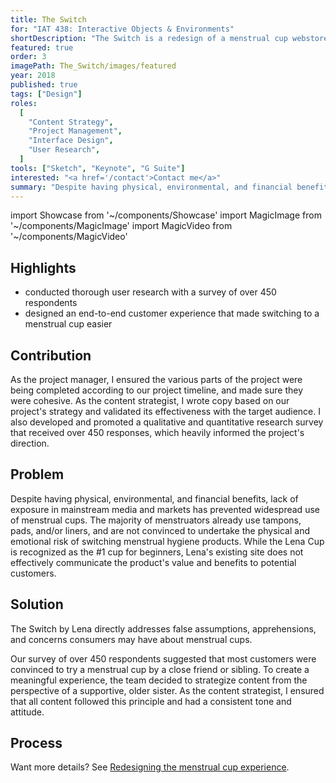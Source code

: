 ```yaml
---
title: The Switch
for: "IAT 438: Interactive Objects & Environments"
shortDescription: "The Switch is a redesign of a menstrual cup webstore that addresses the apprehensions of potential customers."
featured: true
order: 3
imagePath: The_Switch/images/featured
year: 2018
published: true
tags: ["Design"]
roles:
  [
    "Content Strategy",
    "Project Management",
    "Interface Design",
    "User Research",
  ]
tools: ["Sketch", "Keynote", "G Suite"]
interested: "<a href='/contact'>Contact me</a>"
summary: "Despite having physical, environmental, and financial benefits, lack of exposure in mainstream media and markets has prevented the widespread use of menstrual cups. The Switch is a digital experience designed for <a href='https://lenacup.com/' target='_blank'>Lena's website</a> that aims to help guide potential customers through making 'the switch' from traditional menstrual products to the Lena cup."
---
```


import Showcase from '~/components/Showcase'
import MagicImage from '~/components/MagicImage'
import MagicVideo from '~/components/MagicVideo'

## Highlights

- conducted thorough user research with a survey of over 450 respondents
- designed an end-to-end customer experience that made switching to a menstrual cup easier

## Contribution

As the project manager, I ensured the various parts of the project were being completed according to our project timeline, and made sure they were cohesive. As the content strategist, I wrote copy based on our project's strategy and validated its effectiveness with the target audience. I also developed and promoted a qualitative and quantitative research survey that received over 450 responses, which heavily informed the project's direction.

<Showcase
  path="The_Switch/videos/walkthrough"
  type="video"
  source="cloudinary"
  content="The Switch is comprised of five steps which answer major questions about menstrual cups, to reduce frictions within the customer journey. Content above the fold is concise to ease visitors in, with further details provided below."
/>

## Problem

Despite having physical, environmental, and financial benefits, lack of exposure in mainstream media and markets has prevented widespread use of menstrual cups. The majority of menstruators already use tampons, pads, and/or liners, and are not convinced to undertake the physical and emotional risk of switching menstrual hygiene products. While the Lena Cup is recognized as the #1 cup for beginners, Lena's existing site does not effectively communicate the product's value and benefits to potential customers.

<MagicVideo source="vimeo" path="301757528" />

## Solution

The Switch by Lena directly addresses false assumptions, apprehensions, and concerns consumers may have about menstrual cups.

<Showcase
  path="The_Switch/videos/landing"
  type="video"
  source="cloudinary"
  content="Leveraging the brand's #1 status and encouraging visitor engagement, The Switch acts as a hero element on Lena's landing page to capture newcomers. Lena's existing home page content remains below."
/>

<Showcase
  path="The_Switch/videos/walkthrough"
  type="video"
  source="cloudinary"
  content="The Switch aims to efficiently and clearly answer potential customers’ questions."
/>

<Showcase
  path="The_Switch/videos/secondary"
  type="video"
  source="cloudinary"
  content="Each step of the onboarding has secondary information associated with it to answer follow-up questions."
/>

Our survey of over 450 respondents suggested that most customers were convinced to try a menstrual cup by a close friend or sibling. To create a meaningful experience, the team decided to strategize content from the perspective of a supportive, older sister. As the content strategist, I ensured that all content followed this principle and had a consistent tone and attitude.

<MagicVideo source="vimeo" path="301758677" />

## Process

Want more details? See [Redesigning the menstrual cup experience](/blog/redesigning-the-menstrual-cup-experience).
